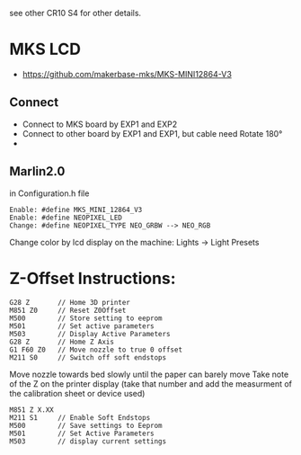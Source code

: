 see other CR10 S4 for other details.

# MKS LCD

- https://github.com/makerbase-mks/MKS-MINI12864-V3

## Connect
- Connect to MKS board by EXP1 and EXP2
- Connect to other board by EXP1 and EXP1, but cable need Rotate 180°
- 

## Marlin2.0

in Configuration.h file

``` 
Enable: #define MKS_MINI_12864_V3
Enable: #define NEOPIXEL_LED
Change: #define NEOPIXEL_TYPE NEO_GRBW --> NEO_RGB
``` 


Change color by lcd display on the machine: Lights -> Light Presets

# Z-Offset Instructions:
```
G28 Z       // Home 3D printer
M851 Z0     // Reset Z0Offset
M500        // Store setting to eeprom
M501        // Set active parameters
M503        // Display Active Parameters
G28 Z       // Home Z Axis
G1 F60 Z0   // Move nozzle to true 0 offset
M211 S0     // Switch off soft endstops
```

Move nozzle towards bed slowly until the paper can barely move
Take note of the Z on the printer display (take that number and add the measurment of the calibration sheet or device used)

```
M851 Z X.XX 
M211 S1     // Enable Soft Endstops
M500        // Save settings to Eeprom
M501        // Set Active Parameters
M503        // display current settings
```
